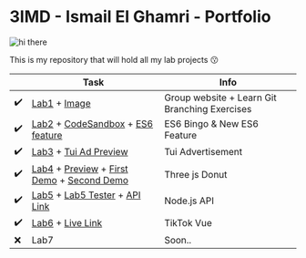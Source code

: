 # 3IMD - Ismail El Ghamri - Portfolio

![hi there](https://media.giphy.com/media/AhhGtrpj5ZxGZER5yC/giphy.gif)

This is my repository that will hold all my lab projects 😗

‎ | Task | Info
------ | ------ | ------ 
✔️| [Lab1](https://github.com/AlejandroDeWolf/DEV5-LAB1) + [Image](https://github.com/Ismail-Elg/DEV5-portfolio/blob/main/lab1%20-%20group%20work%20%2B%20exercise/learn%20git%20branching.png)| Group website + Learn Git Branching Exercises
✔️| [Lab2](https://github.com/Ismail-Elg/DEV5-portfolio/tree/main/lab2%20-%20human%20bingo) + [CodeSandbox](https://codesandbox.io/s/lab-2-es6-bxzhdb) + [ES6 feature](https://codepen.io/ismailelg1/pen/Jjvpyae)| ES6 Bingo & New ES6 Feature
✔️| [Lab3](https://github.com/Ismail-Elg/DEV5-portfolio/tree/main/lab3%20-%20weather%20api) + [Tui Ad Preview](https://tui-ad.netlify.app/) | Tui Advertisement
✔️| [Lab4](https://github.com/Ismail-Elg/DEV5-portfolio/tree/main/lab4%20-%20threejs%20donut) + [Preview](https://donut-lab5.netlify.app/) + [First Demo](https://donut-config.netlify.app/) + [Second Demo](https://donut-builder.netlify.app/) | Three js Donut
✔️| [Lab5](https://github.com/Ismail-Elg/DEV5-lab5) + [Lab5 Tester](https://codepen.io/ismailelg1/pen/BaxgyVG) + [API Link](https://lab5-p379.onrender.com/) | Node.js API
✔️| [Lab6](https://github.com/Ismail-Elg/DEV5-portfolio/tree/main/lab6%20-%20tiktok%20vue) + [Live Link](https://toktik-lab6.netlify.app/) | TikTok Vue
❌| Lab7 | Soon..